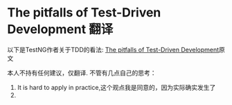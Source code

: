 # The pitfalls of Test-Driven Development 翻译

以下是TestNG作者关于TDD的看法:
[The pitfalls of Test-Driven Development](https://www.beust.com/weblog/the-pitfalls-of-test-driven-development/)原文

本人不持有任何建议，仅翻译. 不管有几点自己的思考：
1. It is hard to apply in practice,这个观点我是同意的，因为实际确实发生了
2. 